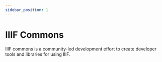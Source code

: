 ```yaml
---
sidebar_position: 1
---
```


# IIIF Commons

IIIF commons is a community-led development effort to create developer tools and libraries for using IIIF.  
